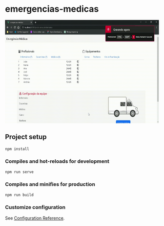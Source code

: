 # emergencias-medicas

<p align="center">
    <img width="600px" height="337px" src="src/assets/emergenciasMedicas.gif" />
</p>

## Project setup
```
npm install
```

### Compiles and hot-reloads for development
```
npm run serve
```

### Compiles and minifies for production
```
npm run build
```

### Customize configuration
See [Configuration Reference](https://cli.vuejs.org/config/).
